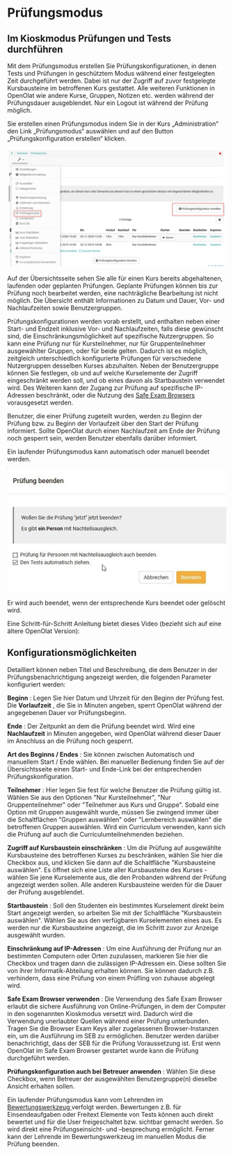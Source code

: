 # Prüfungsmodus

## Im Kioskmodus Prüfungen und Tests durchführen

Mit dem Prüfungsmodus erstellen Sie Prüfungskonfigurationen, in denen Tests
und Prüfungen in geschütztem Modus während einer festgelegten Zeit
durchgeführt werden. Dabei ist nur der Zugriff auf zuvor festgelegte
Kursbausteine im betroffenen Kurs gestattet. Alle weiteren Funktionen in
OpenOlat wie andere Kurse, Gruppen, Notizen etc. werden während der
Prüfungsdauer ausgeblendet. Nur ein Logout ist während der Prüfung möglich.

Sie erstellen einen Prüfungsmodus indem Sie in der Kurs „Administration“ den
Link „Prüfungsmodus“ auswählen und auf den Button „Prüfungskonfiguration
erstellen“ klicken.

![](assets/Pruefungsmodus_15a.png)


Auf der Übersichtsseite sehen Sie alle für einen Kurs bereits abgehaltenen,
laufenden oder geplanten Prüfungen. Geplante Prüfungen können bis zur Prüfung
noch bearbeitet werden, eine nachträgliche Bearbeitung ist nicht möglich. Die
Übersicht enthält Informationen zu Datum und Dauer, Vor- und Nachlaufzeiten
sowie Benutzergruppen.

Prüfungskonfigurationen werden vorab erstellt, und enthalten neben einer
Start- und Endzeit inklusive Vor- und Nachlaufzeiten, falls diese gewünscht
sind, die Einschränkungsmöglichkeit auf spezifische Nutzergruppen. So kann
eine Prüfung nur für Kursteilnehmer, nur für Gruppenteilnehmer ausgewählter
Gruppen, oder für beide gelten. Dadurch ist es möglich, zeitgleich
unterschiedlich konfigurierte Prüfungen für verschiedene Nutzergruppen
desselben Kurses abzuhalten. Neben der Benutzergruppe können Sie festlegen, ob
und auf welche Kurselemente der Zugriff eingeschränkt werden soll, und ob
eines davon als Startbaustein verwendet wird. Des Weiteren kann der Zugang zur
Prüfung auf spezifische IP-Adressen beschränkt, oder die Nutzung des [Safe
Exam Browsers](http://www.safeexambrowser.org) vorausgesetzt werden.

Benutzer, die einer Prüfung zugeteilt wurden, werden zu Beginn der Prüfung
bzw. zu Beginn der Vorlaufzeit über den Start der Prüfung informiert. Sollte
OpenOlat durch einen Nachlaufzeit am Ende der Prüfung noch gesperrt sein,
werden Benutzer ebenfalls darüber informiert.

Ein laufender Prüfungsmodus kann automatisch oder manuell beendet werden.

![](assets/Pruefung_beenden.jpg)

Er wird auch beendet, wenn der entsprechende Kurs beendet oder gelöscht wird.

Eine Schritt-für-Schritt Anleitung bietet dieses Video (bezieht sich auf eine
ältere OpenOlat Version):

## Konfigurationsmöglichkeiten

Detailliert können neben Titel und Beschreibung, die dem Benutzer in der
Prüfungsbenachrichtigung angezeigt werden, die folgenden Parameter
konfiguriert werden:

 **Beginn** : Legen Sie hier Datum und Uhrzeit für den Beginn der Prüfung
fest. Die **Vorlaufzeit** , die Sie in Minuten angeben, sperrt OpenOlat
während der angegebenen Dauer vor Prüfungsbeginn.

 **Ende** : Der Zeitpunkt an dem die Prüfung beendet wird. Wird eine
**Nachlaufzeit** in Minuten angegeben, wird OpenOlat während dieser Dauer im
Anschluss an die Prüfung noch gesperrt.

 **Art des Beginns / Endes** : Sie können zwischen Automatisch und manuellem
Start / Ende wählen. Bei manueller Bedienung finden Sie auf der
Übersichtsseite einen Start- und Ende-Link bei der entsprechenden
Prüfungskonfiguration.

 **Teilnehmer** : Hier legen Sie fest für welche Benutzer die Prüfung gültig
ist. Wählen Sie aus den Optionen "Nur Kursteilnehmer", "Nur Gruppenteilnehmer"
oder "Teilnehmer aus Kurs und Gruppe". Sobald eine Option mit Gruppen
ausgewählt wurde, müssen Sie zwingend immer über die Schaltflächen "Gruppen
auswählen" oder "Lernbereich auswählen" die betroffenen Gruppen auswählen.
Wird ein Curriculum verwenden, kann sich die Prüfung auf auch die
Curriculumteilnehmenden beziehen.

 **Zugriff auf Kursbaustein einschränken** : Um die Prüfung auf ausgewählte
Kursbausteine des betroffenen Kurses zu beschränken, wählen Sie hier die
Checkbox aus, und klicken Sie dann auf die Schaltfläche "Kursbausteine
auswählen". Es öffnet sich eine Liste aller Kursbausteine des Kurses - wählen
Sie jene Kurselemente aus, die den Probanden während der Prüfung angezeigt
werden sollen. Alle anderen Kursbausteine werden für die Dauer der Prüfung
ausgeblendet.

 **Startbaustein** : Soll den Studenten ein bestimmtes Kurselement direkt beim
Start angezeigt werden, so arbeiten Sie mit der Schaltfläche "Kursbaustein
auswählen". Wählen Sie aus den verfügbaren Kurselementen eines aus. Es werden
nur die Kursbausteine angezeigt, die im Schritt zuvor zur Anzeige ausgewählt
wurden.

 **Einschränkung auf IP-Adressen** : Um eine Ausführung der Prüfung nur an
bestimmten Computern oder Orten zuzulassen, markieren Sie hier die Checkbox
und tragen dann die zulässigen IP-Adressen ein. Diese sollten Sie von ihrer
Informatik-Abteilung erhalten können. Sie können dadurch z.B. verhindern, dass
eine Prüfung von einem Prüfling von zuhause abgelegt wird.

 **Safe Exam Browser verwenden** : Die Verwendung des Safe Exam Browser
erlaubt die sichere Ausführung von Online-Prüfungen, in dem der Computer in
den sogenannten Kioskmodus versetzt wird. Dadurch wird die Verwendung
unerlaubter Quellen während einer Prüfung unterbunden. Tragen Sie die Browser
Exam Keys aller zugelassenen Browser-Instanzen ein, um die Ausführung im SEB
zu ermöglichen. Benutzer werden darüber benachrichtigt, dass der SEB für die
Prüfung Voraussetzung ist. Erst wenn OpenOlat im Safe Exam Browser gestartet
wurde kann die Prüfung durchgeführt werden.

 **Prüfungskonfiguration auch bei Betreuer anwenden** : Wählen Sie diese
Checkbox, wenn Betreuer der ausgewählten Benutzergruppe(n) dieselbe Ansicht
erhalten sollen.

Ein laufender Prüfungsmodus kann vom Lehrenden im [Bewertungswerkzeug
](../course_operation/Assessment_tool_-_overview.de.md)verfolgt werden. Bewertungen
z.B. für Einsendeaufgaben oder Freitext Elemente von Tests können auch direkt
bewertet und für die User freigeschaltet bzw. sichtbar gemacht werden. So wird
direkt eine Prüfungseinsicht- und –besprechung ermöglicht. Ferner kann der
Lehrende im Bewertungswerkzeug im manuellen Modus die Prüfung beenden.

